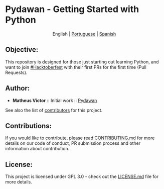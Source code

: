 # Pydawan - Getting Started with Python
<p align="center">
  <span>English</span> 
  | <a href="https://github.com/matheusvictor/Pydawan#pydawan---iniciando-no-python">Portuguese</a>
  | <a href="https://github.com/matheusvictor/Pydawan/tree/master/lang/spanish#pydawan---getting-started-with-python">Spanish</a>
</p>

## Objective: 

This repository is designed for those just starting out learning Python, and want to join [#Hacktoberfest](https://hacktoberfest.digitalocean.com/) with their first PRs for the first time (Pull Requests).

## Author:

* **Matheus Victor** :: Initial work :: [Pydawan](https://github.com/matheusvictor/Pydawan)

See also the list of [contributors](https://github.com/matheusvictor/Pydawan/graphs/contributors) for this project.

## Contributions:

If you would like to contribute, please read [CONTRIBUTING.md](https://github.com/matheusvictor/Pydawan/blob/master/CONTRIBUTING.md) for more details on our code of conduct, PR submission process and other information about contribution.

## License:

This project is licensed under GPL 3.0 - check out the [LICENSE.md](https://github.com/matheusvictor/Pydawan/blob/master/LICENSE) file for more details.
